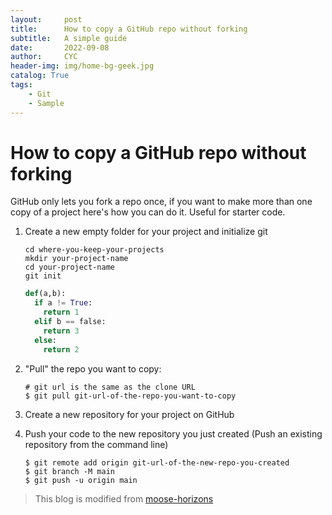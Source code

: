 ```yaml
---
layout:     post
title:      How to copy a GitHub repo without forking
subtitle:   A simple guide
date:       2022-09-08
author:     CYC
header-img: img/home-bg-geek.jpg
catalog: True
tags:
    - Git
    - Sample
---
```


# How to copy a GitHub repo without forking

GitHub only lets you fork a repo once, if you want to make more than one copy of a project here's how you can do it.
Useful for starter code.

1. Create a new empty folder for your project and initialize git

    ```shell
    cd where-you-keep-your-projects
    mkdir your-project-name
    cd your-project-name
    git init
    ```
    ```python
    def(a,b):
      if a != True:
        return 1
      elif b == false:
        return 3
      else:
        return 2
    ```

1. "Pull" the repo you want to copy:

    ```shell
    # git url is the same as the clone URL
    $ git pull git-url-of-the-repo-you-want-to-copy
    ```

1. Create a new repository for your project on GitHub
1. Push your code to the new repository you just created (Push an existing repository from the command line)

    ```shell
    $ git remote add origin git-url-of-the-new-repo-you-created
    $ git branch -M main
    $ git push -u origin main
    ```
> This blog is modified from [moose-horizons](https://gist.github.com/moose-horizons/5f25bc0846afb9d5771e02c9c68eb690)
